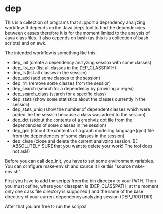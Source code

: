 # dep

This is a collection of programs that support a dependency analyzing workflow.
It depends on the Java jdeps tool to find the dependencies between classes therefore it is for the moment limited to the analysis of Java class files.
It also depends on bash (as this is a collection of bash scripts) and on awk.

The intended workflow is something like this:
- dep_init (create a dependency analyzing session with some classes)
- dep_list_cp (list all classes in the DEP_CLASSPATH)
- dep_ls (list all classes in the session)
- dep_add (add some classes to the session)
- dep_rm (remove some classes from the session)
- dep_search (search for a dependency by providing a regex)
- dep_search_class (search for a specific class)
- dep_stats (show some statistics about the classes currently in the session)
- dep_stats_uniq (show the number of dependent classes which were added the the session because a class was added to the session)
- dep_dot (stdout the contents of a graphviz dot file from the dependencies of some classes in the session)
- dep_gml (stdout the contents of a graph modelling language (gml) file from the dependencies of some classes in the session)
- dep_close (close and delete the current analyzing session, BE ABSOLUTELY SURE that you want to delete your work! The tool does not ask!)

Before you can call dep_init, you have to set some environment variables.
You can configure make-env.sh and source it like this "source make-env.sh".

First you have to add the scripts from the bin directory to your PATH.
Then you must define, where your classpath is (DEP_CLASSPATH; at the moment only one class file directory is supported!) and 
the name of the base directory of your current dependency analyzing session (DEP_ROOTDIR).

After that you are free to run the scripts!
